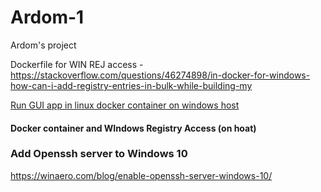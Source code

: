 # Ardom-1
Ardom's project

Dockerfile for WIN REJ access - https://stackoverflow.com/questions/46274898/in-docker-for-windows-how-can-i-add-registry-entries-in-bulk-while-building-my


[Run GUI app in linux docker container on windows host](https://dev.to/darksmile92/run-gui-app-in-linux-docker-container-on-windows-host-4kde)

#### Docker container and WIndows Registry Access (on hoat)



### Add Openssh server to Windows 10
https://winaero.com/blog/enable-openssh-server-windows-10/